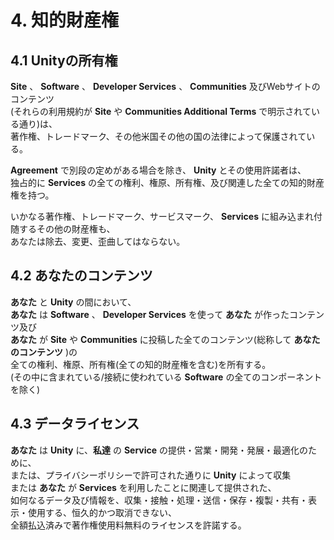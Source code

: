 # 4. 知的財産権  
## 4.1 Unityの所有権  
**Site** 、 **Software** 、 **Developer Services** 、 **Communities** 及びWebサイトのコンテンツ  
(それらの利用規約が **Site** や **Communities Additional Terms** で明示されている通り)は、  
著作権、トレードマーク、その他米国その他の国の法律によって保護されている。  

**Agreement** で別段の定めがある場合を除き、 **Unity** とその使用許諾者は、  
独占的に **Services** の全ての権利、権原、所有権、及び関連した全ての知的財産権を持つ。  

いかなる著作権、トレードマーク、サービスマーク、 **Services** に組み込まれ付随するその他の財産権も、  
あなたは除去、変更、歪曲してはならない。

## 4.2 あなたのコンテンツ  
**あなた** と **Unity** の間において、  
**あなた** は **Software** 、 **Developer Services** を使って **あなた** が作ったコンテンツ及び  
**あなた** が **Site** や **Communities** に投稿した全てのコンテンツ(総称して **あなたのコンテンツ** )の  
全ての権利、権原、所有権(全ての知的財産権を含む)を所有する。  
(その中に含まれている/接続に使われている **Software** の全てのコンポーネントを除く)

## 4.3 データライセンス
**あなた** は **Unity** に、**私達** の **Service** の提供・営業・開発・発展・最適化のために、  
または、プライバシーポリシーで許可された通りに **Unity** によって収集  
または **あなた** が **Services** を利用したことに関連して提供された、  
如何なるデータ及び情報を、収集・接触・処理・送信・保存・複製・共有・表示・使用する、恒久的かつ取消できない、  
全額払込済みで著作権使用料無料のライセンスを許諾する。